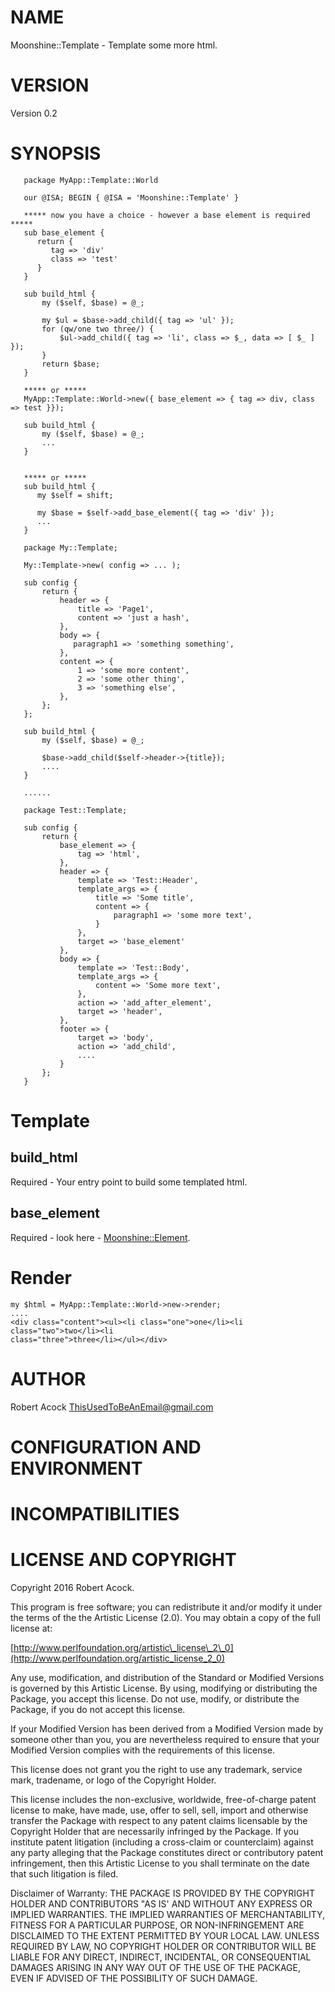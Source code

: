 # NAME

Moonshine::Template - Template some more html.

# VERSION

Version 0.2 

# SYNOPSIS

       package MyApp::Template::World

       our @ISA; BEGIN { @ISA = 'Moonshine::Template' }

       ***** now you have a choice - however a base element is required *****
       sub base_element {
          return {
             tag => 'div'
             class => 'test'
          }
       }

       sub build_html {
           my ($self, $base) = @_;

           my $ul = $base->add_child({ tag => 'ul' });
           for (qw/one two three/) {
               $ul->add_child({ tag => 'li', class => $_, data => [ $_ ] });
           }
           return $base;
       }
    
       ***** or *****
       MyApp::Template::World->new({ base_element => { tag => div, class => test }});
       
       sub build_html {
           my ($self, $base) = @_;
           ...
       }                          


       ***** or *****
       sub build_html {
          my $self = shift; 

          my $base = $self->add_base_element({ tag => 'div' });
          ...
       }
              
       package My::Template;

       My::Template->new( config => ... );

       sub config { 
           return {
               header => {
                   title => 'Page1',
                   content => 'just a hash',
               },
               body => {
                  paragraph1 => 'something something',
               },
               content => {
                   1 => 'some more content',
                   2 => 'some other thing',
                   3 => 'something else',
               },
           };
       };

       sub build_html {
           my ($self, $base) = @_;

           $base->add_child($self->header->{title});
           ....
       }
      
       ......          

       package Test::Template;

       sub config {
           return {
               base_element => {
                   tag => 'html',
               },
               header => {
                   template => 'Test::Header',
                   template_args => {
                       title => 'Some title',
                       content => {
                           paragraph1 => 'some more text',
                       }
                   },
                   target => 'base_element'
               },
               body => {
                   template => 'Test::Body',
                   template_args => {
                       content => 'Some more text',
                   },
                   action => 'add_after_element',
                   target => 'header',
               },
               footer => {
                   target => 'body',
                   action => 'add_child',
                   ....
               }
           };
       }          

# Template

## build\_html

Required - Your entry point to build some templated html.

## base\_element

Required - look here - [Moonshine::Element](https://metacpan.org/pod/Moonshine::Element).

# Render

    my $html = MyApp::Template::World->new->render;
    ....
    <div class="content"><ul><li class="one">one</li><li class="two">two</li><li
    class="three">three</li></ul></div>

# AUTHOR

Robert Acock <ThisUsedToBeAnEmail@gmail.com>

# CONFIGURATION AND ENVIRONMENT

# INCOMPATIBILITIES

# LICENSE AND COPYRIGHT

Copyright 2016 Robert Acock.

This program is free software; you can redistribute it and/or modify it
under the terms of the the Artistic License (2.0). You may obtain a
copy of the full license at:

[http://www.perlfoundation.org/artistic\_license\_2\_0](http://www.perlfoundation.org/artistic_license_2_0)

Any use, modification, and distribution of the Standard or Modified
Versions is governed by this Artistic License. By using, modifying or
distributing the Package, you accept this license. Do not use, modify,
or distribute the Package, if you do not accept this license.

If your Modified Version has been derived from a Modified Version made
by someone other than you, you are nevertheless required to ensure that
your Modified Version complies with the requirements of this license.

This license does not grant you the right to use any trademark, service
mark, tradename, or logo of the Copyright Holder.

This license includes the non-exclusive, worldwide, free-of-charge
patent license to make, have made, use, offer to sell, sell, import and
otherwise transfer the Package with respect to any patent claims
licensable by the Copyright Holder that are necessarily infringed by the
Package. If you institute patent litigation (including a cross-claim or
counterclaim) against any party alleging that the Package constitutes
direct or contributory patent infringement, then this Artistic License
to you shall terminate on the date that such litigation is filed.

Disclaimer of Warranty: THE PACKAGE IS PROVIDED BY THE COPYRIGHT HOLDER
AND CONTRIBUTORS "AS IS' AND WITHOUT ANY EXPRESS OR IMPLIED WARRANTIES.
THE IMPLIED WARRANTIES OF MERCHANTABILITY, FITNESS FOR A PARTICULAR
PURPOSE, OR NON-INFRINGEMENT ARE DISCLAIMED TO THE EXTENT PERMITTED BY
YOUR LOCAL LAW. UNLESS REQUIRED BY LAW, NO COPYRIGHT HOLDER OR
CONTRIBUTOR WILL BE LIABLE FOR ANY DIRECT, INDIRECT, INCIDENTAL, OR
CONSEQUENTIAL DAMAGES ARISING IN ANY WAY OUT OF THE USE OF THE PACKAGE,
EVEN IF ADVISED OF THE POSSIBILITY OF SUCH DAMAGE.
